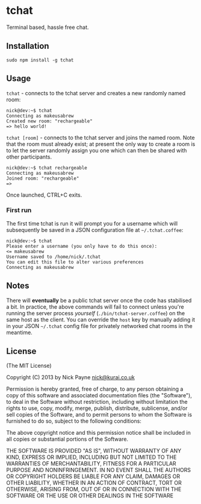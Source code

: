 # tchat

Terminal based, hassle free chat.

## Installation

```sudo npm install -g tchat```

## Usage

```tchat``` - connects to the tchat server and creates a new randomly named room:

```
nick@dev:~$ tchat
Connecting as makeusabrew
Created new room: "rechargeable"
=> hello world!
```

```tchat [room]``` - connects to the tchat server and joins the named room. Note
that the room must already exist; at present the only way to create a room is
to let the server randomly assign you one which can then be shared with other
participants.

```
nick@dev:~$ tchat rechargeable
Connecting as makeusabrew
Joined room: "rechargeable"
=> 
```

Once launched, CTRL+C exits.

### First run

The first time tchat is run it will prompt you for a username which will subsequently be
saved in a JSON configuration file at ```~/.tchat.coffee```:

```
nick@dev:~$ tchat
Please enter a username (you only have to do this once):
<= makeusabrew
Username saved to /home/nick/.tchat
You can edit this file to alter various preferences
Connecting as makeusabrew
```

## Notes

There will **eventually** be a public tchat server once the code has stabilised a bit. In practice,
the above commands will fail to connect unless you're running the server process *yourself*
(```./bin/tchat-server.coffee```) on the same host as the client. You can override the ```host```
key by manually adding it in your JSON ```~/.tchat``` config file for privately networked chat
rooms in the meantime.

## License

(The MIT License)

Copyright (C) 2013 by Nick Payne <nick@kurai.co.uk>

Permission is hereby granted, free of charge, to any person obtaining a copy
of this software and associated documentation files (the "Software"), to deal
in the Software without restriction, including without limitation the rights
to use, copy, modify, merge, publish, distribute, sublicense, and/or sell
copies of the Software, and to permit persons to whom the Software is
furnished to do so, subject to the following conditions:

The above copyright notice and this permission notice shall be included in
all copies or substantial portions of the Software.

THE SOFTWARE IS PROVIDED "AS IS", WITHOUT WARRANTY OF ANY KIND, EXPRESS OR
IMPLIED, INCLUDING BUT NOT LIMITED TO THE WARRANTIES OF MERCHANTABILITY,
FITNESS FOR A PARTICULAR PURPOSE AND NONINFRINGEMENT. IN NO EVENT SHALL THE
AUTHORS OR COPYRIGHT HOLDERS BE LIABLE FOR ANY CLAIM, DAMAGES OR OTHER
LIABILITY, WHETHER IN AN ACTION OF CONTRACT, TORT OR OTHERWISE, ARISING FROM,
OUT OF OR IN CONNECTION WITH THE SOFTWARE OR THE USE OR OTHER DEALINGS IN
THE SOFTWARE
